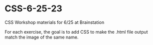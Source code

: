 # CSS-6-25-23
CSS Workshop materials for 6/25 at Brainstation

For each exercise, the goal is to add CSS to make the .html file output match the image of the same name.
